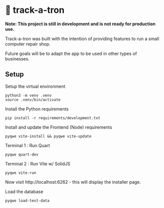 # 🤖 track-a-tron

**Note: This project is still in development and is not ready for production use.**

Track-a-tron was built with the intention of providing features to
run a small computer repair shop.

Future goals will be to adapt the app to be used in other types of businesses.

## Setup

Setup the virtual environment

```
python3 -m venv .venv
source .venv/bin/activate
```

Install the Python requirements

```
pip install -r requirements/development.txt
```

Install and update the Frontend (Node) requirements

```
pyqwe vite-install && pyqwe vite-update
```

Terminal 1 : Run Quart

```
pyqwe quart-dev
```

Terminal 2 : Run Vite w/ SolidJS

```
pyqwe vite-run
```

Now visit http://localhost:6262 - this will display the installer page.

Load the database

```
pyqwe load-test-data
```